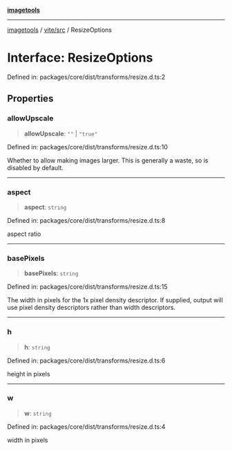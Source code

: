[**imagetools**](../../../README.md)

***

[imagetools](../../../modules.md) / [vite/src](../README.md) / ResizeOptions

# Interface: ResizeOptions

Defined in: packages/core/dist/transforms/resize.d.ts:2

## Properties

### allowUpscale

> **allowUpscale**: `""` \| `"true"`

Defined in: packages/core/dist/transforms/resize.d.ts:10

Whether to allow making images larger. This is generally a waste, so is disabled by default.

***

### aspect

> **aspect**: `string`

Defined in: packages/core/dist/transforms/resize.d.ts:8

aspect ratio

***

### basePixels

> **basePixels**: `string`

Defined in: packages/core/dist/transforms/resize.d.ts:15

The width in pixels for the 1x pixel density descriptor.
If supplied, output will use pixel density descriptors rather than width descriptors.

***

### h

> **h**: `string`

Defined in: packages/core/dist/transforms/resize.d.ts:6

height in pixels

***

### w

> **w**: `string`

Defined in: packages/core/dist/transforms/resize.d.ts:4

width in pixels
